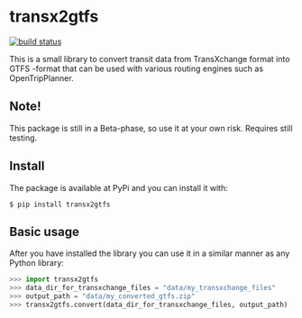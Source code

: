 # transx2gtfs 
[![build status](https://travis-ci.com/HTenkanen/transx2gtfs.svg?branch=master)](https://travis-ci.com/HTenkanen/transx2gtfs)

This is a small library to convert transit data from TransXchange format into GTFS -format that
can be used with various routing engines such as OpenTripPlanner. 

## Note!

This package is still in a Beta-phase, so use it at your own risk. Requires still testing.

## Install

The package is available at PyPi and you can install it with:

`$ pip install transx2gtfs`

## Basic usage

After you have installed the library you can use it in a similar manner as any Python
library:

```python
>>> import transx2gtfs
>>> data_dir_for_transxchange_files = "data/my_transxchange_files"
>>> output_path = "data/my_converted_gtfs.zip"
>>> transx2gtfs.convert(data_dir_for_transxchange_files, output_path)
```